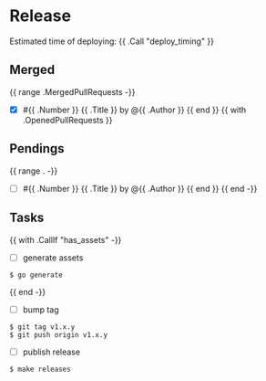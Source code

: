 # Release

Estimated time of deploying: {{ .Call "deploy_timing" }}

## Merged

{{ range .MergedPullRequests -}}
- [x] #{{ .Number }} {{ .Title }} by @{{ .Author }}
{{ end }}
{{ with .OpenedPullRequests }}

## Pendings

{{ range . -}}
- [ ] #{{ .Number }} {{ .Title }} by @{{ .Author }}
{{ end }}
{{ end -}}

## Tasks

{{ with .CallIf "has_assets" -}}
- [ ] generate assets

```console
$ go generate
```

{{ end -}}

- [ ] bump tag

```
$ git tag v1.x.y
$ git push origin v1.x.y
```

- [ ] publish release

```
$ make releases
```
